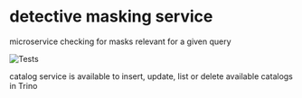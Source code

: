 # detective masking service

microservice checking for masks relevant for a given query 

![Tests](https://github.com/detective-solutions/detective-catalog-service/actions/workflows/tests.yml/badge.svg)


catalog service is available to insert, update, list or delete available catalogs in Trino

